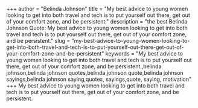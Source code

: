 +++
author = "Belinda Johnson"
title = "My best advice to young women looking to get into both travel and tech is to put yourself out there, get out of your comfort zone, and be persistent."
description = "the best Belinda Johnson Quote: My best advice to young women looking to get into both travel and tech is to put yourself out there, get out of your comfort zone, and be persistent."
slug = "my-best-advice-to-young-women-looking-to-get-into-both-travel-and-tech-is-to-put-yourself-out-there-get-out-of-your-comfort-zone-and-be-persistent"
keywords = "My best advice to young women looking to get into both travel and tech is to put yourself out there, get out of your comfort zone, and be persistent.,belinda johnson,belinda johnson quotes,belinda johnson quote,belinda johnson sayings,belinda johnson saying,quotes, sayings,quote, saying, motivation"
+++
My best advice to young women looking to get into both travel and tech is to put yourself out there, get out of your comfort zone, and be persistent.
